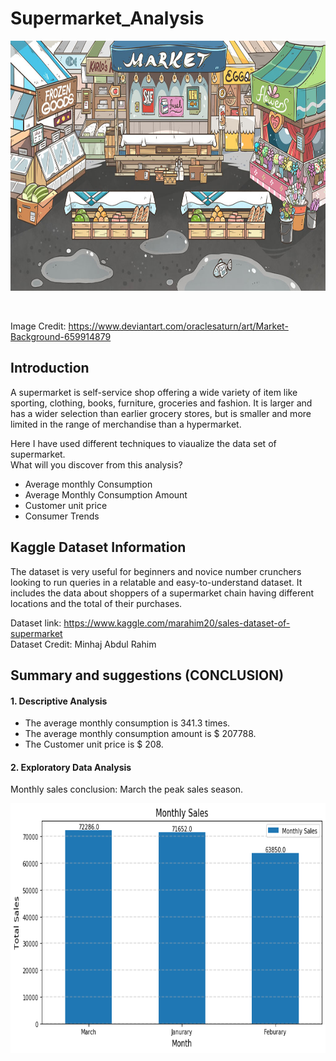 # Supermarket_Analysis

<p align="center">
 <img src="market.jpg" width="700" height="400">
</p> <br>

Image Credit: https://www.deviantart.com/oraclesaturn/art/Market-Background-659914879

## Introduction
A supermarket is self-service shop offering a wide variety of item like sporting, clothing, books, furniture, groceries and fashion. It is larger and has a wider selection than earlier grocery stores, but is smaller and more limited in the range of merchandise than a hypermarket.

Here I have used different techniques to viaualize the data set of supermarket. <br>
What will you discover from this analysis?

- Average monthly Consumption
- Average Monthly Consumption Amount
- Customer unit price
- Consumer Trends

## Kaggle Dataset Information

The dataset is very useful for beginners and novice number crunchers looking to run queries in a relatable and easy-to-understand dataset. It includes the data about shoppers of a supermarket chain having different locations and the total of their purchases.

Dataset link: https://www.kaggle.com/marahim20/sales-dataset-of-supermarket <br>
Dataset Credit: Minhaj Abdul Rahim

## Summary and suggestions (CONCLUSION)

#### 1. Descriptive Analysis

- The average monthly consumption is 341.3 times.
- The average monthly consumption amount is $ 207788.
- The Customer unit price is $ 208.

#### 2. Exploratory Data Analysis

Monthly sales conclusion: March the peak sales season.

<p align="center">
  <img src="monthly_sales.png" width="600" height="400">
</p> <br>
